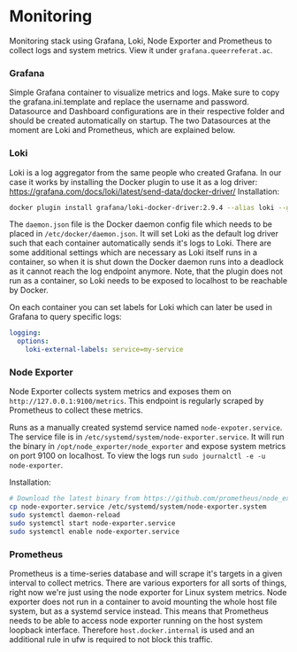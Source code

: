 # Monitoring
Monitoring stack using Grafana, Loki, Node Exporter and Prometheus to collect logs and system metrics.
View it under `grafana.queerreferat.ac`.

### Grafana 
Simple Grafana container to visualize metrics and logs.
Make sure to copy the grafana.ini.template and replace the username and password.
Datasource and Dashboard configurations are in their respective folder and should be created automatically on startup.
The two Datasources at the moment are Loki and Prometheus, which are explained below.

### Loki
Loki is a log aggregator from the same people who created Grafana.
In our case it works by installing the Docker plugin to use it as a log driver: https://grafana.com/docs/loki/latest/send-data/docker-driver/
Installation:
```bash
docker plugin install grafana/loki-docker-driver:2.9.4 --alias loki --grant-all-permissions
```

The `daemon.json` file is the Docker daemon config file which needs to be placed in `/etc/docker/daemon.json`.
It will set Loki as the default log driver such that each container automatically sends it's logs to Loki.
There are some additional settings which are necessary as Loki itself runs in a container,
so when it is shut down the Docker daemon runs into a deadlock as it cannot reach the log endpoint anymore.
Note, that the plugin does not run as a container, so Loki needs to be exposed to localhost to be reachable by Docker.

On each container you can set labels for Loki which can later be used in Grafana to query specific logs:
```yaml
logging:
  options:
    loki-external-labels: service=my-service
```

### Node Exporter
Node Exporter collects system metrics and exposes them on `http://127.0.0.1:9100/metrics`.
This endpoint is regularly scraped by Prometheus to collect these metrics.

Runs as a manually created systemd service named `node-expoter.service`.
The service file is in `/etc/systemd/system/node-exporter.service`.
It will run the binary in `/opt/node_exporter/node_exporter` and expose system metrics on port 9100 on localhost.
To view the logs run `sudo journalctl -e -u node-exporter`.

Installation:
```bash
# Download the latest binary from https://github.com/prometheus/node_exporter and place it into /opt/node_exporter/node_exporter
cp node-exporter.service /etc/systemd/system/node-exporter.system
sudo systemctl daemon-reload
sudo systemctl start node-exporter.service
sudo systemctl enable node-exporter.service
```

### Prometheus
Prometheus is a time-series database and will scrape it's targets in a given interval to collect metrics.
There are various exporters for all sorts of things, right now we're just using the node exporter for Linux system metrics.
Node exporter does not run in a container to avoid mounting the whole host file system, but as a systemd service instead.
This means that Prometheus needs to be able to access node exporter running on the host system loopback interface.
Therefore `host.docker.internal` is used and an additional rule in ufw is required to not block this traffic.
